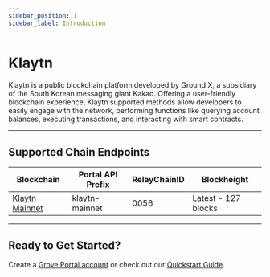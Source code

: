 ```yaml
---
sidebar_position: 1
sidebar_label: Introduction
---
```


# Klaytn

Klaytn is a public blockchain platform developed by Ground X, a subsidiary of the South Korean messaging giant Kakao. Offering a user-friendly blockchain experience, Klaytn supported methods allow developers to easily engage with the network, performing functions like querying account balances, executing transactions, and interacting with smart contracts.

---

## Supported Chain Endpoints

| Blockchain                                   | Portal API Prefix | RelayChainID | Blockheight         |
| -------------------------------------------- | ----------------- | ------------ | ------------------- |
| [Klaytn Mainnet](./endpoints/klaytn-mainnet) | klaytn-mainnet    | 0056         | Latest - 127 blocks |

---

## Ready to Get Started?

Create a [Grove Portal account](https://portal.grove.city) or check out our [Quickstart Guide](/guides/getting-started/quickstart).
